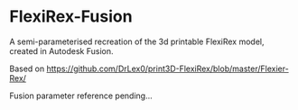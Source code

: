 # FlexiRex-Fusion
A semi-parameterised recreation of the 3d printable FlexiRex model, created in Autodesk Fusion.

Based on https://github.com/DrLex0/print3D-FlexiRex/blob/master/Flexier-Rex/

Fusion parameter reference pending...
